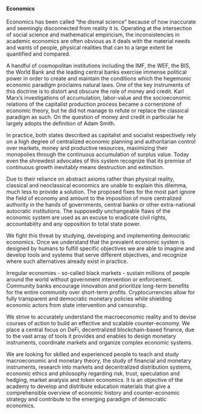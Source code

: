 #### Economics

Economics has been called “the dismal science” because of how inaccurate and seemingly disconnected from reality it is. Operating at the intersection of social science and mathematical empiricism, the inconsistencies in academic economics are often obvious as it deals with the material needs and wants of people, physical realities that can to a large extent be quantified and compared.

A handful of cosmopolitan institutions including the IMF, the WEF, the BIS, the World Bank and the leading central banks exercise immense political power in order to create and maintain the conditions which the hegemonic economic paradigm proclaims natural laws. One of the key instruments of this doctrine is to distort and obscure the role of money and credit. Karl Marx’s investigations of accumulation, labor-value and the socioeconomic relations of the capitalist production process became a cornerstone of economic theory, but he did not manage to refute or replace the classical paradigm as such. On the question of money and credit in particular he largely adopts the definition of Adam Smith.

In practice, both states described as capitalist and socialist respectively rely on a high degree of centralized economic planning and authoritarian control over markets, money and productive resources, maximizing their monopolies through the continuous accumulation of surplus value. Today even the shrewdest advocates of this system recognize that its premise of continuous growth inevitably means destruction and extinction.

Due to their reliance on abstract axioms rather than physical reality, classical and neoclassical economics are unable to explain this dilemma, much less to provide a solution. The proposed fixes for the most part ignore the field of economy and amount to the imposition of more centralized authority in the hands of governments, central banks or other extra-national autocratic institutions. The supposedly unchangeable flaws of the economic system are used as an excuse to eradicate civil rights, accountability and any opposition to total state power.

We fight this threat by studying, developing and implementing democratic economics. Once we understand that the prevalent economic system is designed by humans to fulfill specific objectives we are able to imagine and develop tools and systems that serve different objectives, and recognize where such alternatives already exist in practice. 

Irregular economies - so-called black markets - sustain millions of people around the world without government intervention or enforcement. Community banks encourage innovation and prioritize long-term benefits for the entire community over short-term profits. Cryptocurrencies allow for fully transparent and democratic monetary policies while shielding economic actors from state intervention and censorship.

We strive to accurately understand the macroeconomic reality and to devise courses of action to build an effective and scalable counter-economy. We place a central focus on DeFi, decentralized blockchain-based finance, due to the vast array of tools it provides and enables to design monetary instruments, coordinate markets and organize complex economic systems.

We are looking for skilled and experienced people to teach and study macroeconomic and monetary theory, the study of financial and monetary instruments, research into markets and decentralized distribution systems, economic ethics and philosophy regarding risk, trust, speculation and hedging, market analysis and token economics. It is an objective of the academy to develop and distribute education materials that give a comprehensible overview of economic history and counter-economic strategy and contribute to the emerging paradigm of democratic economics.
